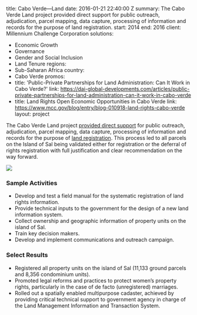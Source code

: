 
title: Cabo Verde—Land
date: 2016-01-21 22:40:00 Z
summary: The Cabo Verde Land project provided direct support for public outreach,
  adjudication, parcel mapping, data capture, processing of information and records
  for the purpose of land registration.
start: 2014
end: 2016
client: Millennium Challenge Corporation
solutions:
- Economic Growth
- Governance
- Gender and Social Inclusion
- Land Tenure
regions:
- Sub-Saharan Africa
country:
- Cabo Verde
promos:
- title: 'Public-Private Partnerships for Land Administration: Can It Work in Cabo
    Verde?'
  link: https://dai-global-developments.com/articles/public-private-partnerships-for-land-administration-can-it-work-in-cabo-verde
- title: Land Rights Open Economic Opportunities in Cabo Verde
  link: https://www.mcc.gov/blog/entry/blog-010918-land-rights-cabo-verde
layout: project


The Cabo Verde Land project [provided direct support](https://www.mcc.gov/blog/entry/blog-010918-land-rights-cabo-verde) for public outreach, adjudication, parcel mapping, data capture, processing of information and records for the purpose of [land registration](http://dai-global-developments.com/articles/public-private-partnerships-for-land-administration-can-it-work-in-cabo-verde?utm_source=daidotcom). This process led to all parcels on the Island of Sal being validated either for registration or the deferral of rights registration with full justification and clear recommendation on the way forward.

![](https://assetify-dai.com/projects/CapeV.jpg)

### Sample Activities

* Develop and test a field manual for the systematic registration of land rights information.
* Provide technical inputs to the government for the design of a new land information system.
* Collect ownership and geographic information of  property units on the island of Sal.
* Train key decision makers.
* Develop and implement communications and outreach campaign.

### Select Results

* Registered all property units on the island of Sal (11,133 ground parcels and 8,356 condominium units).
* Promoted legal reforms and practices to protect women’s property rights, particularly in the case of de facto (unregistered) marriages.
* Rolled out a spatially enabled multipurpose cadaster, achieved by providing critical technical support to government agency in charge of the Land Management Information and Transaction System.
